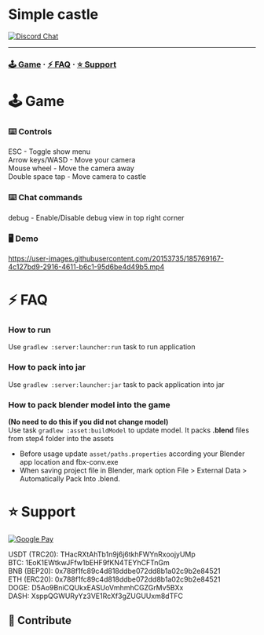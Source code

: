 Simple castle
=====
[![Discord Chat](https://img.shields.io/discord/976981768387309638?logo=discord&style=flat-square)](https://discord.gg/4B9Gg5eUU9)

-----
### [:joystick: Game](#Game) · [:zap: FAQ](#FAQ) · [:star: Support](#Support)


:joystick: Game
======
### :keyboard: Controls
ESC - Toggle show menu  
Arrow keys/WASD - Move your camera  
Mouse wheel - Move the camera away  
Double space tap - Move camera to castle

### :keyboard: Chat commands
debug - Enable/Disable debug view in top right corner  

### :desktop_computer: Demo
https://user-images.githubusercontent.com/20153735/185769167-4c127bd9-2916-4611-b6c1-95d6be4d49b5.mp4

:zap: FAQ
=====
### How to run
Use `gradlew :server:launcher:run` task to run application

### How to pack into jar
Use `gradlew :server:launcher:jar` task to pack application into jar

### How to pack blender model into the game
**(No need to do this if you did not change model)**  
Use task `gradlew :asset:buildModel` to update model. It packs **.blend** files from step4 folder into the assets  
* Before usage update `asset/paths.properties` according your Blender app location and fbx-conv.exe  
* When saving project file in Blender, mark option File > External Data > Automatically Pack Into .blend.

:star: Support
======
[![Google Pay](https://img.shields.io/badge/G%20pay-2875E3?logo=googlepay&style=flat-square)](https://send.monobank.ua/jar/8DWtnAx9m8)

USDT (TRC20): THacRXtAhTb1n9j6j6tkhFWYnRxoojyUMp  
BTC: 1EoK1EWtkwJFfw1bEHF9fKN4TEYhCFTnGm  
BNB (BEP20): 0x788f1fc89c4d818ddbe072dd8b1a02c9b2e84521  
ETH (ERC20): 0x788f1fc89c4d818ddbe072dd8b1a02c9b2e84521  
DOGE: D5Ao9BniCQUkxEASUoVmhmhCGZGrMv5BXx  
DASH: XsppQGWURyYz3VE1RcXf3gZUGUUxm8dTFC

## :handshake: Contribute
